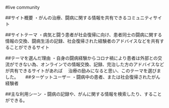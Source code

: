#live community

##サイト概要
・がんの治療、闘病に関する情報を共有できるコミュニティサイト

##サイトテーマ
・病気と闘う患者が社会復帰に向け、患者同士の闘病に関する情報の交換、闘病生活の記録、社会復帰された経験者のアドバイスなどを共有することができるサイト

##テーマを選んだ理由
・自身の闘病経験からコロナ禍により患者は外部との交流ができない為、オンラインでの情報交換、記録、完治した方のアドバイスなどが共有できるサイトがあれば
　治療の励みになると思い、このテーマを選びました。
　
##ターゲットユーザー
・闘病中の患者、または社会復帰されたがん経験者

##主な利用シーン
・闘病の記録や、がんに関する情報を検索したり、することができる。

